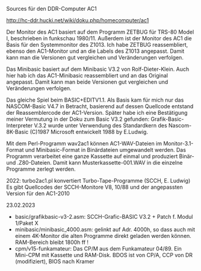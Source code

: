 Sources für den DDR-Computer AC1

http://hc-ddr.hucki.net/wiki/doku.php/homecomputer/ac1

Der Monitor des AC1 basiert auf dem Programm ZETBUG für TRS-80 Model I, beschrieben in funkschau 1980/11. Außerdem ist der Monitor des AC1 die Basis für den Systemmonitor des Z1013. Ich habe ZETBUG reassembliert, ebenso den AC1-Monitor und an die Labels des Z1013 angepasst. Damit kann man die Versionen gut vergleichen und Veränderungen verfolgen.

Das Minibasic basiert auf dem Minibasic V3.2 von Rolf-Dieter-Klein. Auch hier hab ich das AC1-Minibasic reassembliert und an das Original angepasst. Damit kann man beide Versionen gut vergleichen und Veränderungen verfolgen.

Das gleiche Spiel beim BASIC+EDITV1.1. Als Basis kam für mich nur das NASCOM-Basic V4.7 in Betracht, basierend auf dessen Quellcode entstand der Reassemblercode der AC1-Version. Später habe ich eine Bestätigung meiner Vermutung in der Doku zum Basic V3.2 gefunden: Grafik-Basic-Interpreter V.3.2 wurde unter Verwendung des Standardkern des Nascom-8K-Basic (C)1987 Microsoft entwickelt 1988 by E.Ludwig.

Mit dem Perl-Programm wav2ac1 können AC1-WAV-Dateien im Monitor-3.1-Format und Minibasic-Format in Binärdateien umgewandelt werden. Das Programm verarbeitet eine ganze Kassette auf einmal und produziert Binär- und .Z80-Dateien. Damit kann Musterkassette-001.WAV in die einzelne Programme zerlegt werden. 

2022: turbo2ac1.pl konvertiert Turbo-Tape-Programme (SCCH, E. Ludwig)
Es gibt Quellcodes der SCCH-Monitore V8, 10/88 und der angepassten Version für den AC1-2010 


23.02.2023

- basic/grafikbasic-v3-2.asm:	SCCH-Grafic-BASIC V3.2 + Patch f. Modul 1/Paket X
- minibasic/minibasic_4000.asm:	gelinkt auf Adr. 4000h, so dass auch mit einem 4K-Monitor die alten Programme direkt geladen werden können. RAM-Bereich bleibt 1800h ff !
- cpm/v15-funkamateur:	Das CP/M aus dem Funkamateur 04/89. Ein Mini-CPM mit Kassette und RAM-Disk. BDOS ist von CP/A, CCP von DR (modifiziert), BIOS nach Kramer

